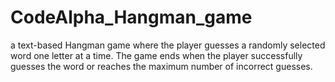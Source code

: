 # CodeAlpha_Hangman_game
a text-based Hangman game where the player guesses a randomly selected word one letter at a time. The game ends when the player successfully guesses the word or reaches the maximum number of incorrect guesses.
